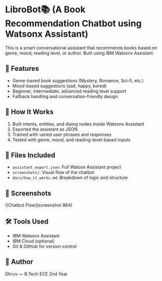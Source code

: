 # LibroBot📚 (A Book Recommendation Chatbot using Watsonx Assistant)

This is a smart conversational assistant that recommends books based on genre, mood, reading level, or author. Built using IBM Watsonx Assistant.

## 🔧 Features
- Genre-based book suggestions (Mystery, Romance, Sci-fi, etc.)
- Mood-based suggestions (sad, happy, bored)
- Beginner, intermediate, advanced reading level support
- Fallback handling and conversation-friendly design

## 🚀 How It Works
1. Built intents, entities, and dialog nodes inside Watsonx Assistant
2. Exported the assistant as JSON
3. Trained with varied user phrases and responses
4. Tested with genre, mood, and reading-level-based inputs

## 📁 Files Included
- `assistant_export.json`: Full Watson Assistant project
- `screenshots/`: Visual flow of the chatbot
- `docs/how_it_works.md`: Breakdown of logic and structure

## 📸 Screenshots
![Chatbot Flow](screenshot 864)

## 🛠 Tools Used
- IBM Watsonx Assistant
- IBM Cloud (optional)
- Git & GitHub for version control

## 👤 Author
Dhruv — B.Tech ECE 2nd Year  
